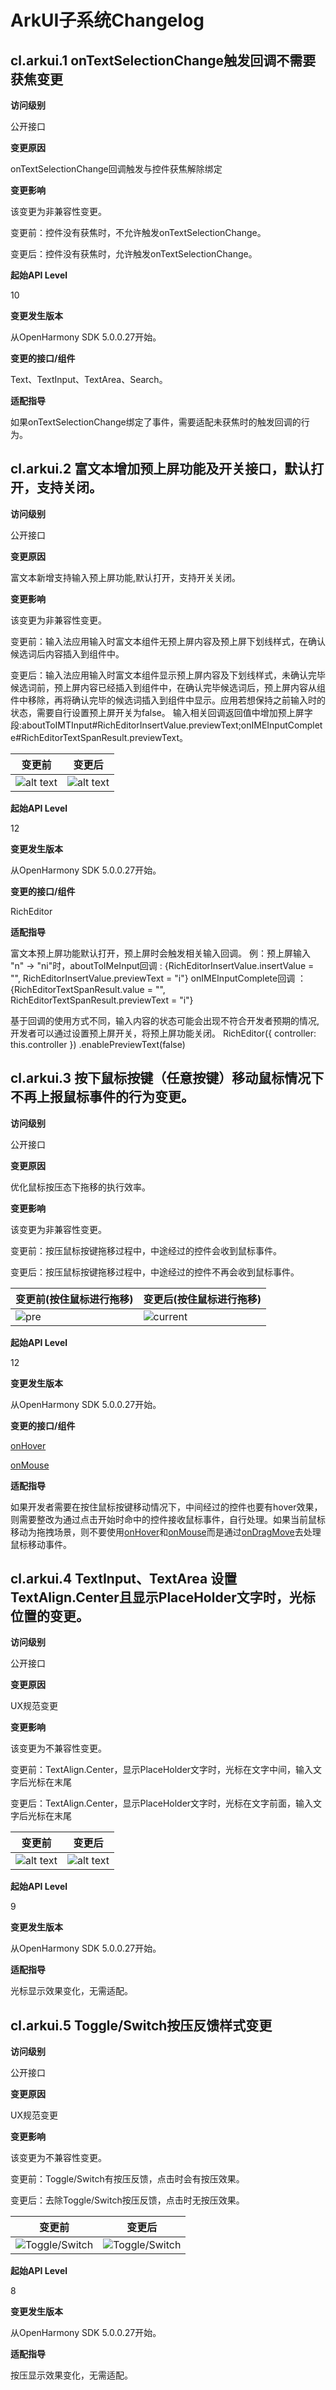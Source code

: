 # ArkUI子系统Changelog

## cl.arkui.1 onTextSelectionChange触发回调不需要获焦变更

**访问级别**
 
公开接口

**变更原因**

onTextSelectionChange回调触发与控件获焦解除绑定

**变更影响**

该变更为非兼容性变更。

变更前：控件没有获焦时，不允许触发onTextSelectionChange。

变更后：控件没有获焦时，允许触发onTextSelectionChange。

**起始API Level**

10

**变更发生版本**

从OpenHarmony SDK 5.0.0.27开始。

**变更的接口/组件**

Text、TextInput、TextArea、Search。

**适配指导**

如果onTextSelectionChange绑定了事件，需要适配未获焦时的触发回调的行为。

## cl.arkui.2 富文本增加预上屏功能及开关接口，默认打开，支持关闭。

**访问级别**
 
公开接口

**变更原因**

富文本新增支持输入预上屏功能,默认打开，支持开关关闭。

**变更影响**

该变更为非兼容性变更。

变更前：输入法应用输入时富文本组件无预上屏内容及预上屏下划线样式，在确认候选词后内容插入到组件中。

变更后：输入法应用输入时富文本组件显示预上屏内容及下划线样式，未确认完毕候选词前，预上屏内容已经插入到组件中，在确认完毕候选词后，预上屏内容从组件中移除，再将确认完毕的候选词插入到组件中显示。应用若想保持之前输入时的状态，需要自行设置预上屏开关为false。
输入相关回调返回值中增加预上屏字段:aboutToIMTInput#RichEditorInsertValue.previewText;onIMEInputComplete#RichEditorTextSpanResult.previewText。

| 变更前 | 变更后 |
|---------|---------|
| ![alt text](previewText_unenabled.PNG)| ![alt text](previewText_enabled.PNG)|

**起始API Level**

12

**变更发生版本**

从OpenHarmony SDK 5.0.0.27开始。

**变更的接口/组件**

RichEditor

**适配指导**

富文本预上屏功能默认打开，预上屏时会触发相关输入回调。
例：预上屏输入  "n" -> "ni"时，aboutToIMeInput回调 : {RichEditorInsertValue.insertValue = "", RichEditorInsertValue.previewText = "i"}
onIMEInputComplete回调 ：{RichEditorTextSpanResult.value = "", RichEditorTextSpanResult.previewText = "i"}

基于回调的使用方式不同，输入内容的状态可能会出现不符合开发者预期的情况,开发者可以通过设置预上屏开关，将预上屏功能关闭。
RichEditor({ controller: this.controller })
    .enablePreviewText(false)

## cl.arkui.3 按下鼠标按键（任意按键）移动鼠标情况下不再上报鼠标事件的行为变更。

**访问级别**
 
公开接口

**变更原因**

优化鼠标按压态下拖移的执行效率。

**变更影响**

该变更为非兼容性变更。

变更前：按压鼠标按键拖移过程中，中途经过的控件会收到鼠标事件。

变更后：按压鼠标按键拖移过程中，中途经过的控件不再会收到鼠标事件。

| 变更前(按住鼠标进行拖移) | 变更后(按住鼠标进行拖移) |
|---------|---------|
| ![pre](premouseevent.gif)| ![current](curmouseevent.gif)|

**起始API Level**

12

**变更发生版本**

从OpenHarmony SDK 5.0.0.27开始。

**变更的接口/组件**

[onHover](../../../application-dev/reference/apis-arkui/arkui-ts/ts-universal-mouse-key.md#onhover)

[onMouse](../../../application-dev/reference/apis-arkui/arkui-ts/ts-universal-mouse-key.md#onmouse)

**适配指导**

如果开发者需要在按住鼠标按键移动情况下，中间经过的控件也要有hover效果，则需要整改为通过点击开始时命中的控件接收鼠标事件，自行处理。如果当前鼠标移动为拖拽场景，则不要使用[onHover](../../../application-dev/reference/apis-arkui/arkui-ts/ts-universal-mouse-key.md#onhover)和[onMouse](../../../application-dev/reference/apis-arkui/arkui-ts/ts-universal-mouse-key.md#onmouse)而是通过[onDragMove](../../../application-dev/reference/apis-arkui/arkui-ts/ts-universal-events-drag-drop.md#ondragmove)去处理鼠标移动事件。

## cl.arkui.4 TextInput、TextArea 设置TextAlign.Center且显示PlaceHolder文字时，光标位置的变更。

**访问级别**

公开接口

**变更原因**

UX规范变更

**变更影响**

该变更为不兼容性变更。

变更前：TextAlign.Center，显示PlaceHolder文字时，光标在文字中间，输入文字后光标在末尾

变更后：TextAlign.Center，显示PlaceHolder文字时，光标在文字前面，输入文字后光标在末尾

| 变更前 | 变更后 |
|---------|---------|
| ![alt text](textAlignCenter_before.gif)| ![alt text](textAlignCenter_after.gif)|

**起始API Level**

9

**变更发生版本**

从OpenHarmony SDK 5.0.0.27开始。

**适配指导**

光标显示效果变化，无需适配。

## cl.arkui.5 Toggle/Switch按压反馈样式变更

**访问级别**

公开接口

**变更原因**

UX规范变更

**变更影响**

该变更为不兼容性变更。

变更前：Toggle/Switch有按压反馈，点击时会有按压效果。

变更后：去除Toggle/Switch按压反馈，点击时无按压效果。

| 变更前 | 变更后 |
|---------|---------|
| ![Toggle/Switch](toggle_switch_press_before.png)| ![Toggle/Switch](toggle_switch_press_after.png)|

**起始API Level**

8

**变更发生版本**

从OpenHarmony SDK 5.0.0.27开始。

**适配指导**

按压显示效果变化，无需适配。